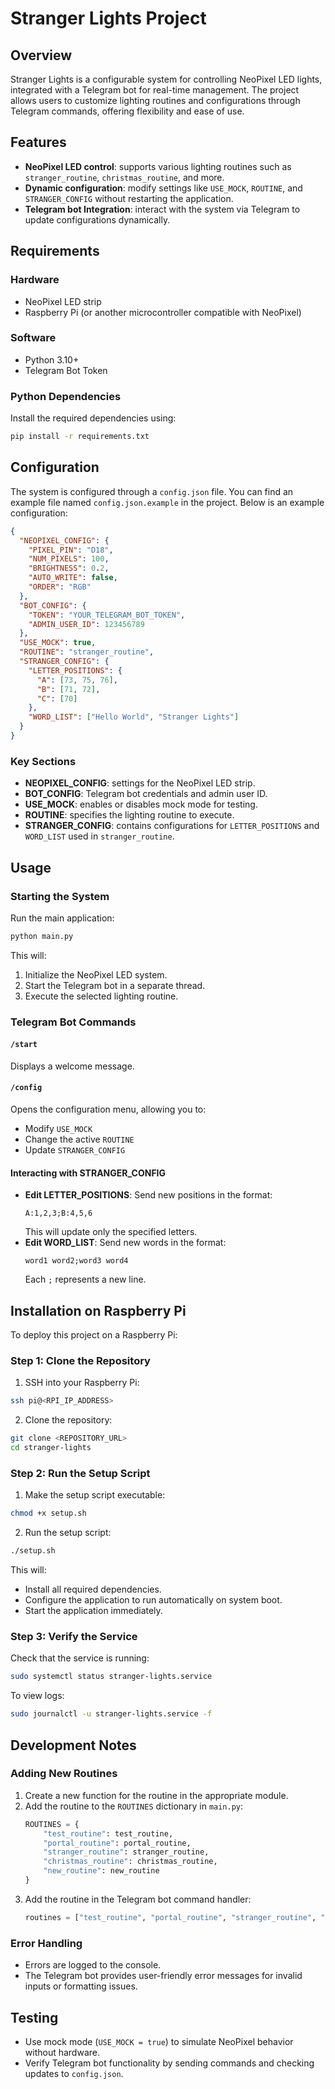 # Stranger Lights Project

## Overview
Stranger Lights is a configurable system for controlling NeoPixel LED lights, integrated with a Telegram bot for real-time management. The project allows users to customize lighting routines and configurations through Telegram commands, offering flexibility and ease of use.

## Features
- **NeoPixel LED control**: supports various lighting routines such as `stranger_routine`, `christmas_routine`, and more.
- **Dynamic configuration**: modify settings like `USE_MOCK`, `ROUTINE`, and `STRANGER_CONFIG` without restarting the application.
- **Telegram bot Integration**: interact with the system via Telegram to update configurations dynamically.

## Requirements

### Hardware
- NeoPixel LED strip
- Raspberry Pi (or another microcontroller compatible with NeoPixel)

### Software
- Python 3.10+
- Telegram Bot Token

### Python Dependencies
Install the required dependencies using:

```bash
pip install -r requirements.txt
```

## Configuration

The system is configured through a `config.json` file. You can find an example file named `config.json.example` in the project. Below is an example configuration:

```json
{
  "NEOPIXEL_CONFIG": {
    "PIXEL_PIN": "D18",
    "NUM_PIXELS": 100,
    "BRIGHTNESS": 0.2,
    "AUTO_WRITE": false,
    "ORDER": "RGB"
  },
  "BOT_CONFIG": {
    "TOKEN": "YOUR_TELEGRAM_BOT_TOKEN",
    "ADMIN_USER_ID": 123456789
  },
  "USE_MOCK": true,
  "ROUTINE": "stranger_routine",
  "STRANGER_CONFIG": {
    "LETTER_POSITIONS": {
      "A": [73, 75, 76],
      "B": [71, 72],
      "C": [70]
    },
    "WORD_LIST": ["Hello World", "Stranger Lights"]
  }
}
```

### Key Sections
- **NEOPIXEL_CONFIG**: settings for the NeoPixel LED strip.
- **BOT_CONFIG**: Telegram bot credentials and admin user ID.
- **USE_MOCK**: enables or disables mock mode for testing.
- **ROUTINE**: specifies the lighting routine to execute.
- **STRANGER_CONFIG**: contains configurations for `LETTER_POSITIONS` and `WORD_LIST` used in `stranger_routine`.

## Usage

### Starting the System
Run the main application:

```bash
python main.py
```

This will:
1. Initialize the NeoPixel LED system.
2. Start the Telegram bot in a separate thread.
3. Execute the selected lighting routine.

### Telegram Bot Commands

#### `/start`
Displays a welcome message.

#### `/config`
Opens the configuration menu, allowing you to:
- Modify `USE_MOCK`
- Change the active `ROUTINE`
- Update `STRANGER_CONFIG`

#### Interacting with STRANGER_CONFIG
- **Edit LETTER_POSITIONS**: Send new positions in the format:
  ```
  A:1,2,3;B:4,5,6
  ```
  This will update only the specified letters.
- **Edit WORD_LIST**: Send new words in the format:
  ```
  word1 word2;word3 word4
  ```
  Each `;` represents a new line.

## Installation on Raspberry Pi

To deploy this project on a Raspberry Pi:

### Step 1: Clone the Repository
1. SSH into your Raspberry Pi:
```bash
ssh pi@<RPI_IP_ADDRESS>
```
2. Clone the repository:
```bash
git clone <REPOSITORY_URL>
cd stranger-lights
```

### Step 2: Run the Setup Script

1. Make the setup script executable:
```bash
chmod +x setup.sh
```
2. Run the setup script:
```bash
./setup.sh
```
This will:
- Install all required dependencies.
- Configure the application to run automatically on system boot.
- Start the application immediately.

### Step 3: Verify the Service
Check that the service is running:
```bash
sudo systemctl status stranger-lights.service
```
To view logs:
```bash
sudo journalctl -u stranger-lights.service -f
```

## Development Notes

### Adding New Routines
1. Create a new function for the routine in the appropriate module.
2. Add the routine to the `ROUTINES` dictionary in `main.py`:
   ```python
   ROUTINES = {
       "test_routine": test_routine,
       "portal_routine": portal_routine,
       "stranger_routine": stranger_routine,
       "christmas_routine": christmas_routine,
       "new_routine": new_routine
   }
   ```
3. Add the routine in the Telegram bot command handler:
    ```python
    routines = ["test_routine", "portal_routine", "stranger_routine", "christmas_routine"]
    ```

### Error Handling
- Errors are logged to the console.
- The Telegram bot provides user-friendly error messages for invalid inputs or formatting issues.

## Testing
- Use mock mode (`USE_MOCK = true`) to simulate NeoPixel behavior without hardware.
- Verify Telegram bot functionality by sending commands and checking updates to `config.json`.
